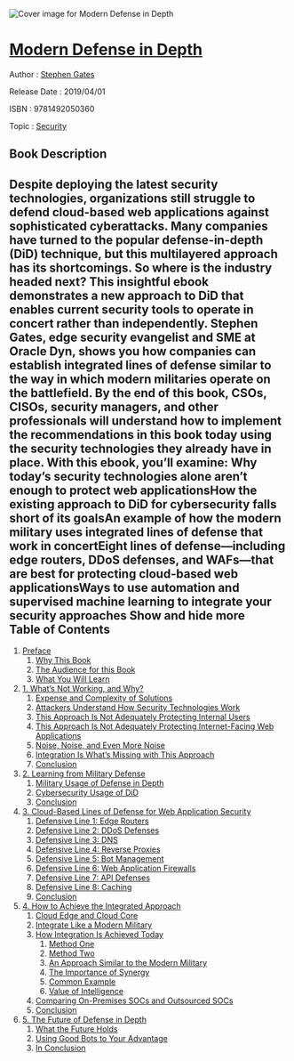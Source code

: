 ![Cover image for Modern Defense in Depth](https://imgdetail.ebookreading.net/cover/cover/security/EB9781492050360.jpg)

[Modern Defense in Depth](https://ebookreading.net/view/book/Modern+Defense+in+Depth-EB9781492050360_1.html "Modern Defense in Depth")
====================================================================================================================

Author : [Stephen Gates](https://ebookreading.net/search/author/Stephen+Gates)

Release Date : 2019/04/01

ISBN : 9781492050360

Topic : [Security](https://ebookreading.net/search/category/security)

Book Description
-----------------

 Despite deploying the latest security technologies, organizations still struggle to defend cloud-based web applications against sophisticated cyberattacks. Many companies have turned to the popular defense-in-depth (DiD) technique, but this multilayered approach has its shortcomings. So where is the industry headed next? This insightful ebook demonstrates a new approach to DiD that enables current security tools to operate in concert rather than independently.
Stephen Gates, edge security evangelist and SME at Oracle Dyn, shows you how companies can establish integrated lines of defense similar to the way in which modern militaries operate on the battlefield. By the end of this book, CSOs, CISOs, security managers, and other professionals will understand how to implement the recommendations in this book today using the security technologies they already have in place.
With this ebook, you’ll examine:
Why today’s security technologies alone aren’t enough to protect web applicationsHow the existing approach to DiD for cybersecurity falls short of its goalsAn example of how the modern military uses integrated lines of defense that work in concertEight lines of defense—including edge routers, DDoS defenses, and WAFs—that are best for protecting cloud-based web applicationsWays to use automation and supervised machine learning to integrate your security approaches        Show and hide more                
Table of Contents
-----------------

1. [Preface](https://ebookreading.net/view/book/Modern+Defense+in+Depth-EB9781492050360_4.html#preface)
    1. [Why This Book](https://ebookreading.net/view/book/Modern+Defense+in+Depth-EB9781492050360_4.html#why_this_book)
    1. [The Audience for this Book](https://ebookreading.net/view/book/Modern+Defense+in+Depth-EB9781492050360_4.html#the_audience_for_th)
    1. [What You Will Learn](https://ebookreading.net/view/book/Modern+Defense+in+Depth-EB9781492050360_4.html#what_you_will_learn)
1. [1. What’s Not Working, and Why?](https://ebookreading.net/view/book/Modern+Defense+in+Depth-EB9781492050360_5.html#whatapostrophes_not)
    1. [Expense and Complexity of Solutions](https://ebookreading.net/view/book/Modern+Defense+in+Depth-EB9781492050360_5.html#expense_and_complex)
    1. [Attackers Understand How Security Technologies Work](https://ebookreading.net/view/book/Modern+Defense+in+Depth-EB9781492050360_5.html#attackers_understan)
    1. [This Approach Is Not Adequately Protecting Internal Users](https://ebookreading.net/view/book/Modern+Defense+in+Depth-EB9781492050360_5.html#this_approach_is_no)
    1. [This Approach Is Not Adequately Protecting Internet-Facing Web Applications](https://ebookreading.net/view/book/Modern+Defense+in+Depth-EB9781492050360_5.html#this_approach_is_no)
    1. [Noise, Noise, and Even More Noise](https://ebookreading.net/view/book/Modern+Defense+in+Depth-EB9781492050360_5.html#noisecomma_noisecom)
    1. [Integration Is What’s Missing with This Approach](https://ebookreading.net/view/book/Modern+Defense+in+Depth-EB9781492050360_5.html#integration_is_what)
    1. [Conclusion](https://ebookreading.net/view/book/Modern+Defense+in+Depth-EB9781492050360_5.html#conclusion)
1. [2. Learning from Military Defense](https://ebookreading.net/view/book/Modern+Defense+in+Depth-EB9781492050360_6.html#learning_from_milit)
    1. [Military Usage of Defense in Depth](https://ebookreading.net/view/book/Modern+Defense+in+Depth-EB9781492050360_6.html#military_usage_of_d)
    1. [Cybersecurity Usage of DiD](https://ebookreading.net/view/book/Modern+Defense+in+Depth-EB9781492050360_6.html#cybersecurity_usage)
    1. [Conclusion](https://ebookreading.net/view/book/Modern+Defense+in+Depth-EB9781492050360_6.html#conclusion-id00001)
1. [3. Cloud-Based Lines of Defense for Web Application Security](https://ebookreading.net/view/book/Modern+Defense+in+Depth-EB9781492050360_7.html#cloud-based_lines_o)
    1. [Defensive Line 1: Edge Routers](https://ebookreading.net/view/book/Modern+Defense+in+Depth-EB9781492050360_7.html#defensive_line_1_ed)
    1. [Defensive Line 2: DDoS Defenses](https://ebookreading.net/view/book/Modern+Defense+in+Depth-EB9781492050360_7.html#defensive_line_2_dd)
    1. [Defensive Line 3: DNS](https://ebookreading.net/view/book/Modern+Defense+in+Depth-EB9781492050360_7.html#defensive_line_3_dn)
    1. [Defensive Line 4: Reverse Proxies](https://ebookreading.net/view/book/Modern+Defense+in+Depth-EB9781492050360_7.html#defensive_line_4_re)
    1. [Defensive Line 5: Bot Management](https://ebookreading.net/view/book/Modern+Defense+in+Depth-EB9781492050360_7.html#defensive_line_5_bo)
    1. [Defensive Line 6: Web Application Firewalls](https://ebookreading.net/view/book/Modern+Defense+in+Depth-EB9781492050360_7.html#defensive_line_6_we)
    1. [Defensive Line 7: API Defenses](https://ebookreading.net/view/book/Modern+Defense+in+Depth-EB9781492050360_7.html#defensive_line_7_ap)
    1. [Defensive Line 8: Caching](https://ebookreading.net/view/book/Modern+Defense+in+Depth-EB9781492050360_7.html#defensive_line_8_ca)
    1. [Conclusion](https://ebookreading.net/view/book/Modern+Defense+in+Depth-EB9781492050360_7.html#conclusion-id00002)
1. [4. How to Achieve the Integrated Approach](https://ebookreading.net/view/book/Modern+Defense+in+Depth-EB9781492050360_8.html#how_to_achieve_the_)
    1. [Cloud Edge and Cloud Core](https://ebookreading.net/view/book/Modern+Defense+in+Depth-EB9781492050360_8.html#cloud_edge_and_clou)
    1. [Integrate Like a Modern Military](https://ebookreading.net/view/book/Modern+Defense+in+Depth-EB9781492050360_8.html#integrate_like_a_mo)
    1. [How Integration Is Achieved Today](https://ebookreading.net/view/book/Modern+Defense+in+Depth-EB9781492050360_8.html#how_integration_is_)
        1. [Method One](https://ebookreading.net/view/book/Modern+Defense+in+Depth-EB9781492050360_8.html#method_one)
        1. [Method Two](https://ebookreading.net/view/book/Modern+Defense+in+Depth-EB9781492050360_8.html#method_two)
        1. [An Approach Similar to the Modern Military](https://ebookreading.net/view/book/Modern+Defense+in+Depth-EB9781492050360_8.html#an_approach_similar)
        1. [The Importance of Synergy](https://ebookreading.net/view/book/Modern+Defense+in+Depth-EB9781492050360_8.html#the_importance_of_s)
        1. [Common Example](https://ebookreading.net/view/book/Modern+Defense+in+Depth-EB9781492050360_8.html#common_example)
        1. [Value of Intelligence](https://ebookreading.net/view/book/Modern+Defense+in+Depth-EB9781492050360_8.html#value_of_intelligen)
    1. [Comparing On-Premises SOCs and Outsourced SOCs](https://ebookreading.net/view/book/Modern+Defense+in+Depth-EB9781492050360_8.html#comparing_on-premis)
    1. [Conclusion](https://ebookreading.net/view/book/Modern+Defense+in+Depth-EB9781492050360_8.html#conclusion-id00003)
1. [5. The Future of Defense in Depth](https://ebookreading.net/view/book/Modern+Defense+in+Depth-EB9781492050360_9.html#the_future_of_defen)
    1. [What the Future Holds](https://ebookreading.net/view/book/Modern+Defense+in+Depth-EB9781492050360_9.html#what_the_future_hol)
    1. [Using Good Bots to Your Advantage](https://ebookreading.net/view/book/Modern+Defense+in+Depth-EB9781492050360_9.html#using_good_bots_to_)
    1. [In Conclusion](https://ebookreading.net/view/book/Modern+Defense+in+Depth-EB9781492050360_9.html#in_conclusion)
